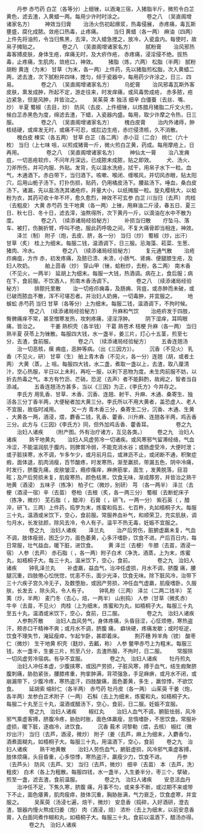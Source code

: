 <!-- { "loadSidebar": true } -->
　　丹参 赤芍药 白芷（各等分）上细锉，以酒淹三宿，入猪脂半斤，微煎令白芷黄色，滤去渣，入黄蜡一两。每用少许时时涂之。
　　
　　卷之八　〔吴直阁增诸家名方〕
　　神效当归膏
　　治汤火伤初起瘭浆，热毒侵展， 赤疼痛，毒瓦斯壅盛，腐化成脓。敛疮口热毒，止疼痛。
　　当归 黄蜡（各一两） 麻油（四两）上件先将油煎，令当归焦黑，去滓，次入蜡急搅之，放冷，入瓷盒内。每使时，故帛子摊贴之。
　　
　　卷之八　〔吴直阁增诸家名方〕
　　腻粉膏
　　治风邪热毒客搏皮肤，身体生疮，痒痛无时，及大疥作疮， 赤疼痛，浸淫侵不绝。拔热毒，止疼痛，生肌肉，敛疮口，神效。
　　猪脂（炼，六两） 松脂（半两） 腻粉 胡粉 黄连（为末） 甘草（为末，各一两）上件药，先以猪脂煎松脂，次入黄蜡二两，滤去渣，次下腻粉并四味，搅匀，倾于瓷器中，每用药少许涂之，日三、四易。
　　
　　卷之八　〔吴直阁增诸家名方〕
　　乌蛇膏
　　治风邪毒瓦斯外客皮肤，熏发成肿，所起不定，游走往来，时发痒痛，或风毒势成疮， 赤多脓，疮边紧急，但是风肿，并皆治之。
　　吴茱萸 本 独活 细辛 白僵蚕（去丝、嘴、炒） 半夏 蜀椒（去目，炒） 防风（去皮、上件细锉，以炼腊月猪脂二斤文火煎，候白芷赤黑色为度，绵滤去渣，下蜡，入瓷器内盛。每用，取少许摩之令热，日三服。
　　
　　卷之八　〔吴直阁增诸家名方〕
　　槐白皮膏
　　治内外诸痔，肿核结硬，或痒发无时，或痛不可忍，或肛边生疮，赤烂侵溃核，久不消散。
　　槐白皮 楝实（各五两） 甘草 白芷（各二两） 赤小豆（二合） 桃仁（六十枚） 当归（上七味 咀，以煎成猪膏一斤，微火煎白芷黄，药成。每用摩疮上，日再用。
　　
　　卷之八　〔吴直阁增诸家名方〕
　　神仙太一膏
　　治八发痈疽，一切恶疮软疖，不问年月深远，已成脓未成脓，贴之即效。
　　犬、汤火、刀斧所伤，并可内服、外贴。发背，先以温水洗疮，拭干，用帛子水下一粒。血气，木通酒下。赤白带下，当归酒下。咳嗽、喉闭、缠喉风，并切风赤眼，贴太阳穴，后用山栀子汤下。打扑伤损，贴药，仍用橘皮汤下。腰盐汤下。唾血，桑白皮汤下。诸漏，先以盐汤洗其诸疮疖，并量大小，以纸摊服一粒。旋丸樱桃大，以蛤粉为衣，其药可收十年不坏，愈久愈烈，神效不可玄参 白芷 川当归（去芦） 肉桂（去粗皮） 大黄 赤芍药 生干地黄（各一两）上锉，用麻油二斤浸，春五日、夏三日、秋七日、冬十日，滤去滓，油熬得所，次下黄丹一斤，以滴油在水中不散为度。
　　
　　卷之八　〔续添诸局经验秘方〕
　　补损当归散
　　疗坠马、落车、被打，伤腕折臂，呼叫不绝，服此药呼吸之间，不复大痛骨即当相连，神效。
　　泽兰（制） 附子（炮，去皮、脐，各一分） 当归（炒） 蜀椒（炒，出汗） 甘草（炙） 桂上为细末。每服二钱，温酒调下，日三服。忌海藻、菘菜、生葱、猪肉、冷水。
　　
　　卷之八　〔续添诸局经验秘方〕
　　复元通气散
　　治疮疖痈疽，方作 赤，初发疼痛，及脓已溃、未溃，小肠气、肾痈、便腿膝生疮，及妇人吹奶。
　　舶上茴香（炒） 穿山甲（锉，蛤粉炒，去粉，各二两） 南木香（不见火，一两半） 延胡上为细末。每服一大钱，热酒调。病在上，食后服；病在下，食前服。不饮酒人，煎南木香汤调下。
　　
　　卷之八　〔续添诸局经验秘方〕
　　排脓托里散
　　治一切疮疖痈毒，及肠痈、背疽，或赤肿而未破，或已破而脓血不散，浑不可堪忍者。并治妇人奶痈，一切毒肿，并宜服之。
　　地蜈蚣 赤芍药 当归 甘草（各等分）上为细末。每服二钱，温酒调下，不拘时候。
　　
　　卷之八　〔续添诸局经验秘方〕
　　升麻和气饮
　　治疮疥发于四肢，臀髀痛痒不常，甚至憎寒发热，攻刺疼痛，浸淫浮肿。
　　阴下湿痒，耳鸣眼痛，皆治之。
　　干姜 熟枳壳（各半钱） 干葛 熟苍术 桔梗 升麻（各一两） 当归 熟半夏 茯苓上为锉散。每服四大钱，水一盏半，姜三片，灯心十五茎，煎至七分，去渣，食前服。
　　
　　卷之八　〔续添诸局经验秘方〕
　　五香连翘汤
　　治一切恶核，瘰 痈疽，恶肿等病。（出《三因方》）。
　　沉香（不见火） 乳香（不见火，研） 甘草（生） 舶上青木香（不见火，各一分）连翘（胡，或者土两） 大黄（蒸，上 咀。每服四大钱，水二盏，煮取一盏以上，去渣，取八厘清汁，空心热服，半日以上未利，再吃一服，以利下恶物为度。未生肉前服不妨，以折去热毒之气。本方有竹沥、芒硝，恐泥（去声）者不能斟酌，故阙之，智者当自添减。
　　五香连翘汤方甚多，当以《三因》为正，《李氏方》今并存之。
　　李氏方 用乳香、甘草、木香、沉香、连翘、射干、升麻、木通、桑寄生、独活各三分丁香半两，大便秘者加大黄三分。李氏所以不用大黄者，盖恐虚人、老人不宜服，故临时减用。
　　又一方 青木香三分，桑寄生二分，沉香、木通、生黄 、大黄各一两，酒浸，煨，麝香二钱，乳香、藿香、川升麻、连翘各半两，鸡舌香三分。此方与《三因》《李氏方》同，但外加鸡舌香、藿香耳。
　　
　　卷之九
　　治妇人诸疾
　　（附产图。外有治疗诸方，互见各类。）
　　卷之九　治妇人诸疾
　　熟干地黄丸
　　治妇人风虚劳冷一切诸疾。或风寒邪气留滞经络，气血冷涩，不能温润肌于腹内，则脾胃冷弱，不能克消水谷；或肠虚受冷，大便时泄；或子脏挟寒，水不调，乍多乍少，或月前月后，或淋沥不止，或闭断不通，积聚症瘕，面体退，肌肉消瘦，百节酸疼，时发寒热，渐至羸损，带漏五色，阴中冷痛，时发行，脐腹先痛，皮肤皱涩，瘾疹瘙痒，麻痹筋挛，面生 ，发黄脱落，目泪眩；及产后劳损未复，肌瘦寒热，颜色枯黑，饮食无味，渐成蓐劳，并皆治之熟干地黄（酒浸） 五味子（拣净） 柏子仁（微炒，别研） 芎 （各一两半） 泽兰（去梗（酒浸一宿）辛（去苗） 卷柏（去根（炙，各一两三分） 蜀椒（去断蛇床子（拣净，微炒） 芜石脂（ ，醋淬） 石膏（ ，研飞，一两一分） 紫石英（ ，醋淬，研飞，三两）上件药，捣罗为末，炼蜜和捣五、七百杵，丸如梧桐子大。每服三十丸，温酒或米饮下，空心，食前服。常服养血补气，和顺荣卫，充实肌肤，调匀月水，长发驻颜，除风去冷，令人有子。温平不热无毒，妊娠不宜服之。
　　
　　卷之九　治妇人诸疾
　　泽兰丸
　　治产后劳伤，脏腑虚羸未复，气血不调，肢体瘦弱，困乏少力，面色萎黄，心多汗嗜卧，饮食不进。产后百日内，每日常服，壮气益血，暖下脏，进饮食。
　　黄 泽兰（去梗） 牛膝（去苗，酒浸一宿） 人参（去芦） 赤石脂（ ，各一两）附子白术（净洗，酒蒸，上为末，炼蜜丸，如梧桐子大。每三十丸，温米饮下，空心，食前。
　　
　　卷之九　治妇人诸疾
　　钟乳泽兰丸
　　补虚羸，益血气，治冲任虚损，月水不调，脐腹 痛，腰腿沉重，四肢倦心忪恍惚，忧恚不乐，面少光泽，饮食无味。除下脏风冷，治带下三十六疾子宫久冷无子，及数堕胎，或因产劳损，冲任血气虚羸，肌瘦嗜卧。久服肤，长发去 ，除头风，令人有子。
　　钟乳粉（三两） 泽兰（二两二钱半） 芜荑（炒，半两） 麦门冬（去心，焙，一两半） 山别捣） 人参（甘草（微炙赤） 牛辛（去苗，不见火） 肉桂（上为细末，炼蜜和为丸，如梧桐子大。每服三十丸至五十丸，温酒或米饮下，空心，食前，日二服。
　　
　　卷之九　治妇人诸疾
　　人参荆芥散
　　治妇人血风劳气，身体疼痛，头昏目涩，心怔烦倦，寒热盗汗，颊赤口干精神不爽；或月水不调，脐腹 痛， 癖块硬，疼痛发歇；或时呕逆，饮食不理失节，淹延瘦瘁，乍起乍卧，甚即着床。
　　荆芥穗 羚羊角（镑） 酸枣仁（微炒） 生干地黄 枳壳（麸炒，去瓤，称） 人参 鳖甲赤芍上为粗末。每服三钱，水一盏半，生姜三片，煎至八分，去渣热服，不拘时，日二服。
　　常服除一切风虚劳冷宿病。有孕不宜服。
　　
　　卷之九　治妇人诸疾
　　牡丹煎丸
　　治妇人冲任本虚，少腹挟寒，或因产劳损，子脏风寒，搏于血气，结生瘕聚脐腹刺痛，胁肋紧张，腰膝疼重，拘挛肿满，背项强急，手足麻痹，或月水不闭，或崩漏带下，少腹冷疼，寒热盗汗，四肢酸痛，面色萎黄，多生 ，羸惊悸，不欲饮食。
　　延胡索 缩砂仁（各半两） 赤芍药 牡丹皮（各一两） 山茱萸 干姜（炮，各半两）龙参白芷术附子（一两） 石斛（去上为细末，炼蜜和丸，如梧桐子大。每服二十丸至三十丸，温酒或醋汤下，空心，食前，日二服。妊娠不宜服。
　　
　　卷之九　治妇人诸疾
　　椒红丸
　　治妇人血气不调，腑脏怯弱，风冷邪气乘虚客搏，脐腹冷疼，胁肋时胀，面色体羸瘦，怠惰嗜卧，不思饮食。常服补虚损，暖下脏，逐痼冷，进饮食。
　　沉香 莪术 诃黎勒（煨，去核） 椒红（微炒出汗） 当归（去芦，酒浸，微炒） 附子（姜（去芦，麻上为细末，入麝香匀，酒煮面糊丸，如梧桐子大。每服三十丸，用温酒下，空心，食前
　　卷之九　治妇人诸疾
　　熟干地黄散
　　治妇人劳伤血气，腑脏虚损，风冷邪气乘虚客搏，肢体烦痛，头目昏重，心多惊悸，寒热盗汗，羸瘦少力，饮食不进。
　　丹参（去芦头） 防风（去芦、叉） 当归（去芦，微炒） 细辛（去苗） 本（去芦，洗）粗皮） 白术（各上为粗散。每服四钱，水一盏半，入生姜半分，枣三个，擘破，煎至一盏，滤去渣，食前温服。
　　
　　卷之九　治妇人诸疾
　　安息活血丹
　　治冲任不足，下焦久寒，脐腹 痛，月事不匀，或来多不断，或过期不来或带下不止，面色痿黄，肌肉瘦瘁，肢体沉重，胸胁胀满，气力衰乏，饮食虚寒，并宜服之。
　　吴茱萸（汤浸七遍，焙干，微炒） 安息香（捣碎，入好酒研，澄去渣，银器内慢火熬成归姜（炮） 肉（酒浸，焙） 浓朴（去上为细末，以前安息香膏，入白面同煮作糊和丸，如梧桐子大。每服三十丸，食前以温酒下，醋汤亦得。
　　
　　卷之九　治妇人诸疾
